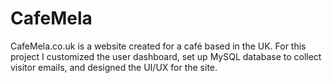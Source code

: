 # CafeMela

CafeMela.co.uk is a website created for a café based in the UK. For this project I customized the user dashboard, set up MySQL database to collect visitor emails, and designed the UI/UX for the site.

